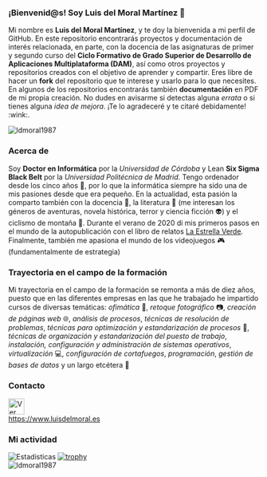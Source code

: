 ### ¡Bienvenid@s! Soy Luis del Moral Martínez 👋
<p>Mi nombre es <b>Luis del Moral Martínez</b>, y te doy la bienvenida a mi perfil de GitHub. En este repositorio encontrarás proyectos y documentación de interés relacionada, en parte, con la docencia de las asignaturas de primer y segundo curso del <b>Ciclo Formativo de Grado Superior de Desarrollo de Aplicaciones Multiplataforma (DAM)</b>, así como otros proyectos y repositorios creados con el objetivo de aprender y compartir. Eres libre de hacer un <b>fork</b> del repositorio que te interese y usarlo para lo que necesites. En algunos de los repositorios encontrarás también <b>documentación</b> en PDF de mi propia creación. No dudes en avisarme si detectas alguna <i>errata</i> o si tienes alguna <i>idea de mejora</i>. ¡Te lo agradeceré y te citaré debidamente! :wink:.</p>

<img src="https://github-readme-stats.vercel.app/api/top-langs?username=ldmoral1987&show_icons=true&locale=en&layout=compact" alt="ldmoral1987"/>

### Acerca de
Soy **Doctor en Informática** por la *Universidad de Córdoba* y Lean **Six Sigma Black Belt** por la *Universidad Politécnica de Madrid*. Tengo ordenador desde los cinco años :floppy_disk:, por lo que la informática siempre ha sido una de mis pasiones desde que era pequeño. En la actualidad, esta pasión la comparto también con la docencia :triangular_ruler:, la literatura :blue_book: (me interesan los géneros de aventuras, novela histórica, terror y ciencia ficción :alien:) y el ciclismo de montaña :mountain_bicyclist:. Durante el verano de 2020 di mis primeros pasos en el mundo de la autopublicación con el libro de relatos <a href="https://www.amazon.es/estrella-verde-Relatos-ficci%C3%B3n/dp/B08C8RWBGS" target="_blank">La Estrella Verde</a>. Finalmente, también me apasiona el mundo de los videojuegos :video_game: (fundamentalmente de estrategia)

### Trayectoria en el campo de la formación
Mi trayectoria en el campo de la formación se remonta a más de diez años, puesto que en las diferentes empresas en las que he trabajado he impartido cursos de diversas temáticas: *ofimática* :pencil:, *retoque fotográfico* :camera:, *creación de páginas web* :globe_with_meridians:, *análisis de procesos*, *técnicas de resolución de problemas*, *técnicas para optimización y estandarización de procesos* :hammer:, *técnicas de organización y estandarización del puesto de trabajo*, *instalación, configuración y administración de sistemas operativos*, *virtualización* :computer:, *configuración de cortafuegos*, *programación*, *gestión de bases de datos* y un largo etcétera :space_invader:

### Contacto
<a href="https://www.linkedin.com/in/luisdelmoralmartinez/" target="_blank">
  <img src="https://image.flaticon.com/icons/png/512/174/174857.png" width="32" alt="Ver mi perfil en LinkedIn">
</a>
<br>
<a href="https://www.luisdelmoral.es" target="_blank">https://www.luisdelmoral.es
</a>

### Mi actividad
![Estadisticas](https://github-readme-stats.vercel.app/api?username=ldmoral1987&show_icons=true&theme=highcontrast)
[![trophy](https://github-profile-trophy.vercel.app/?username=ldmoral1987&theme=onedark&row=1&column=5)](https://github.com/ryo-ma/github-profile-trophy) 
<br>
<img src="https://komarev.com/ghpvc/?username=ldmoral1987&label=Profile%20views&color=0e75b6&style=flat" alt="ldmoral1987"/>
